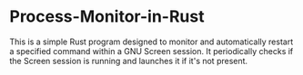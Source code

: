 # Process-Monitor-in-Rust
This is a simple Rust program designed to monitor and automatically restart a specified command within a GNU Screen session. It periodically checks if the Screen session is running and launches it if it's not present.
